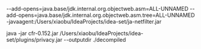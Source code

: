 --add-opens=java.base/jdk.internal.org.objectweb.asm=ALL-UNNAMED
--add-opens=java.base/jdk.internal.org.objectweb.asm.tree=ALL-UNNAMED
-javaagent:/Users/xiaobu/IdeaProjects/idea-set/ja-netfilter.jar


java -jar cfr-0.152.jar /Users/xiaobu/IdeaProjects/idea-set/plugins/privacy.jar --outputdir ./decompiled

